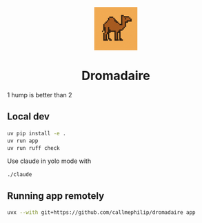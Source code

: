 <div align="center">
  <a href="https://bsky.app/profile/callmephilip.com/post/3lsxyhrsyac2h">
    <img src="dromadaire.png" alt="Dromadaire" width="100" />
  </a>
</div>

<h1 align="center">Dromadaire</h1>

1 hump is better than 2

## Local dev

```bash
uv pip install -e .
uv run app
uv run ruff check
```

Use claude in yolo mode with

```
./claude
```

## Running app remotely

```bash
uvx --with git+https://github.com/callmephilip/dromadaire app
```
